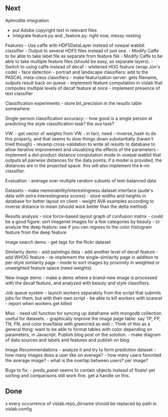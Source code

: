 ## Next

Aphrodite integration
- put Adobe copyright text in relevant files
- integrate feature.py and _feature.py: right now, messy nesting

Features
    - Use caffe with HDF5DataLayer instead of vowpal wabbit classifier
        - Output to several HDF5 files instead of just one.
        - Modify Caffe to be able to take label file as separate from feature file
        - Modify Caffe to be able to take multiple feature files (should be easy, as separate layers).
    - Switch to using caffe instead of decaf
    - whitened HOG feature (wrap Jon's code)
    - face detection
    - portrait and landscape classifiers: add to the PASCAL meta-class classifiers
    - make featurization server: gets filename, outputs result back on queue
    - implement feature computation in vislab that computes multiple levels of decaf feature at once
    - implement presence of text classifier

Classification experiments
    - store bit_precision in the results table somewhere.

Single-person classification accuracy:
    - how good is a single person at predicting the style classification task? the ava task?

VW:
    - get vector of weights from VW.
        : in fact, need --inverse_hash to do this properly, and that seems to slow things down substantially (haven't tried though)
    - revamp cross-validation to write all results to database to allow iterative improvement and visualizing the effects of the parameters
    - implement a dot-product distance computation mode in vowpal wabbit that outputs all pairwise distances for the data points; if a model is provided, the distances are in the projected space. this will also implement the k-nn classifier.

Evaluation
    - average over multiple random subsets of test-balanced data

Datasets
    - make memorability/interestingness dataset interface (aude's data with extra interestingness scores)
    - store widths and heights in database for better layout on client
    - weight AVA examples according to inverse distance to mean (should work better than the delta method)

Results analysis
    - nice force-based layout graph of confusion matrix
    - could be a good figure: sort imagenet images for a few categories by beauty
    - to analyze the deep feature: see if you can regress to the color histogram feature from the deep feature

Image search demo
    - get tags for the flickr dataset

Similarity demo
    - add paintings data
    - add another level of decaf feature
    - add WHOG feature
    - re-implement the single-similarity page in addition to per-style similarity page
    - mode to sort images by proximity in weighted or unweighted feature space (need weights)

New image demo
    - make a demo where a brand-new image is processed with the decaf feature, and analyzed with beauty and style classifiers.

Job queue system
    - launch workers separately from the script that submits jobs for them, but with their own script
    - be able to kill workers with scancel
    - report when workers get killed

Misc
    - need util function for syncing up dataframe with mongodb collection. useful for datasets.
    - graphically improve the image page table: say TP, FP, TN, FN, and color true/false with green/red as well
        :: Think of this as a general thing: want to be able to format tables with color depending on parameters, in Javacript. Publish blog post on the solution.
    - make diagram of data sources and labels and features and publish on blog

Image Recommendations
    - analyze it and try to form prediction dataset
        - how many images does a user like on average?
        - how many users favorited the average image?
        - what is the overlap between users? per image?

Bugs to fix:
    - preds_panel seems to contain objects instead of floats! yet sorting and comparisons still work fine. get a handle on this.

## Done

x every occurrence of vislab.repo_dirname should be replaced by path in vislab.config
